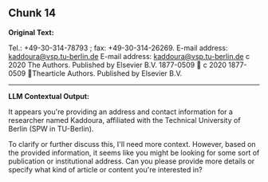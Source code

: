 ## Chunk 14

**Original Text:**

Tel.: +49-30-314-78793 ; fax: +49-30-314-26269. E-mail address: kaddoura@vsp.tu-berlin.de
E-mail address: kaddoura@vsp.tu-berlin.de
c 2020 The Authors. Published by Elsevier B.V. 1877-0509 
c 2020
1877-0509

Thearticle
Authors. Published
by Elsevier B.V.

---

**LLM Contextual Output:**

It appears you're providing an address and contact information for a researcher named Kaddoura, affiliated with the Technical University of Berlin (SPW in TU-Berlin). 

To clarify or further discuss this, I'll need more context. However, based on the provided information, it seems like you might be looking for some sort of publication or institutional address. Can you please provide more details or specify what kind of article or content you're interested in?
